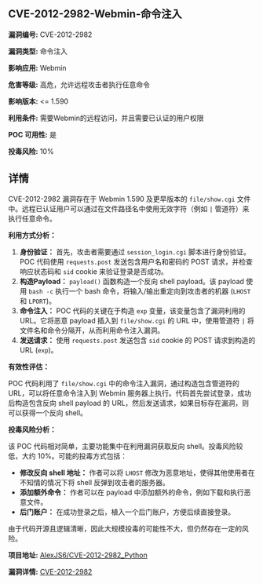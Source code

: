 ## CVE-2012-2982-Webmin-命令注入

**漏洞编号:** CVE-2012-2982

**漏洞类型:** 命令注入

**影响应用:** Webmin

**危害等级:** 高危，允许远程攻击者执行任意命令

**影响版本:** <= 1.590

**利用条件:** 需要Webmin的远程访问，并且需要已认证的用户权限

**POC 可用性:** 是

**投毒风险:** 10%

## 详情

CVE-2012-2982 漏洞存在于 Webmin 1.590 及更早版本的 `file/show.cgi` 文件中。远程已认证用户可以通过在文件路径名中使用无效字符（例如 `|` 管道符）来执行任意命令。 

**利用方式分析：**

1.  **身份验证：** 首先，攻击者需要通过 `session_login.cgi` 脚本进行身份验证。POC 代码使用 `requests.post` 发送包含用户名和密码的 POST 请求，并检查响应状态码和 `sid` cookie 来验证登录是否成功。
2.  **构造Payload：** `payload()` 函数构造一个反向 shell payload。该 payload 使用 `bash -c` 执行一个 bash 命令，将输入/输出重定向到攻击者的机器 (`LHOST` 和 `LPORT`)。
3.  **命令注入：** POC 代码的关键在于构造 `exp` 变量，该变量包含了漏洞利用的 URL。它将恶意 payload 插入到 `file/show.cgi` 的 URL 中，使用管道符 `|` 将文件名和命令分隔开，从而利用命令注入漏洞。
4.  **发送请求：** 使用 `requests.post` 发送包含 `sid` cookie 的 POST 请求到构造的 URL (`exp`)。

**有效性评估：**

POC 代码利用了 `file/show.cgi` 中的命令注入漏洞，通过构造包含管道符的 URL，可以将任意命令注入到 Webmin 服务器上执行。代码首先尝试登录，成功后构造包含反向 shell payload 的 URL，然后发送请求，如果目标存在漏洞，则可以获得一个反向 shell。

**投毒风险分析：**

该 POC 代码相对简单，主要功能集中在利用漏洞获取反向 shell。投毒风险较低，大约 10%。可能的投毒方式包括：

*   **修改反向 shell 地址：** 作者可以将 `LHOST` 修改为恶意地址，使得其他使用者在不知情的情况下将 shell 反弹到攻击者的服务器。
*   **添加额外命令：** 作者可以在 payload 中添加额外的命令，例如下载和执行恶意文件。
*   **后门账户：** 在成功登录之后，植入一个后门账户，方便后续直接登录。

由于代码开源且逻辑清晰，因此大规模投毒的可能性不大，但仍然存在一定的风险。


**项目地址:** [AlexJS6/CVE-2012-2982_Python](https://github.com/AlexJS6/CVE-2012-2982_Python)

**漏洞详情:** [CVE-2012-2982](https://nvd.nist.gov/vuln/detail/CVE-2012-2982)